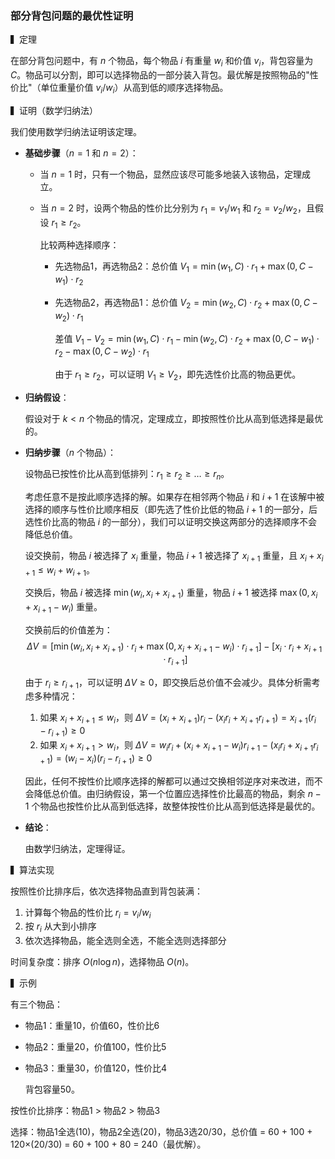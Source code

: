 ### 部分背包问题的最优性证明

▍定理  

在部分背包问题中，有 $n$ 个物品，每个物品 $i$ 有重量 $w_i$ 和价值 $v_i$，背包容量为 $C$。物品可以分割，即可以选择物品的一部分装入背包。最优解是按照物品的"性价比"（单位重量价值 $v_i/w_i$）从高到低的顺序选择物品。

▍证明（数学归纳法）  

我们使用数学归纳法证明该定理。

- **基础步骤**（$n=1$ 和 $n=2$）：  
  
  - 当 $n=1$ 时，只有一个物品，显然应该尽可能多地装入该物品，定理成立。  
  
  - 当 $n=2$ 时，设两个物品的性价比分别为 $r_1 = v_1/w_1$ 和 $r_2 = v_2/w_2$，且假设 $r_1 \geq r_2$。  
    
    比较两种选择顺序：
    
    - 先选物品1，再选物品2：总价值 $V_1 = \min(w_1, C) \cdot r_1 + \max(0, C - w_1) \cdot r_2$  
    
    - 先选物品2，再选物品1：总价值 $V_2 = \min(w_2, C) \cdot r_2 + \max(0, C - w_2) \cdot r_1$  
    
      差值 $V_1 - V_2 = \min(w_1, C) \cdot r_1 - \min(w_2, C) \cdot r_2 + \max(0, C - w_1) \cdot r_2 - \max(0, C - w_2) \cdot r_1$  
    
      由于 $r_1 \geq r_2$，可以证明 $V_1 \geq V_2$，即先选性价比高的物品更优。
  
- **归纳假设**：  
  
  假设对于 $k < n$ 个物品的情况，定理成立，即按照性价比从高到低选择是最优的。
  
- **归纳步骤**（$n$ 个物品）：  
  
  设物品已按性价比从高到低排列：$r_1 \geq r_2 \geq \dots \geq r_n$。  
  
  考虑任意不是按此顺序选择的解。如果存在相邻两个物品 $i$ 和 $i+1$ 在该解中被选择的顺序与性价比顺序相反（即先选了性价比低的物品 $i+1$ 的一部分，后选性价比高的物品 $i$ 的一部分），我们可以证明交换这两部分的选择顺序不会降低总价值。  
  
  设交换前，物品 $i$ 被选择了 $x_i$ 重量，物品 $i+1$ 被选择了 $x_{i+1}$ 重量，且 $x_i + x_{i+1} \leq w_i + w_{i+1}$。  
  
  交换后，物品 $i$ 被选择 $\min(w_i, x_i + x_{i+1})$ 重量，物品 $i+1$ 被选择 $\max(0, x_i + x_{i+1} - w_i)$ 重量。  
  
  交换前后的价值差为：  
  $$
  \Delta V = [\min(w_i, x_i + x_{i+1}) \cdot r_i + \max(0, x_i + x_{i+1} - w_i) \cdot r_{i+1}] - [x_i \cdot r_i + x_{i+1} \cdot r_{i+1}]
  $$
  
  由于 $r_i \geq r_{i+1}$，可以证明 $\Delta V \geq 0$，即交换后总价值不会减少。具体分析需考虑多种情况：
  1. 如果 $x_i + x_{i+1} \leq w_i$，则 $\Delta V = (x_i + x_{i+1})r_i - (x_i r_i + x_{i+1} r_{i+1}) = x_{i+1}(r_i - r_{i+1}) \geq 0$
  2. 如果 $x_i + x_{i+1} > w_i$，则 $\Delta V = w_i r_i + (x_i + x_{i+1} - w_i)r_{i+1} - (x_i r_i + x_{i+1} r_{i+1}) = (w_i - x_i)(r_i - r_{i+1}) \geq 0$
  
  因此，任何不按性价比顺序选择的解都可以通过交换相邻逆序对来改进，而不会降低总价值。由归纳假设，第一个位置应选择性价比最高的物品，剩余 $n-1$ 个物品也按性价比从高到低选择，故整体按性价比从高到低选择是最优的。
  
- **结论**：  
  
  由数学归纳法，定理得证。

▍算法实现  

按照性价比排序后，依次选择物品直到背包装满：

1. 计算每个物品的性价比 $r_i = v_i/w_i$
2. 按 $r_i$ 从大到小排序
3. 依次选择物品，能全选则全选，不能全选则选择部分

时间复杂度：排序 $O(n \log n)$，选择物品 $O(n)$。

▍示例  

有三个物品：  

- 物品1：重量10，价值60，性价比6  

- 物品2：重量20，价值100，性价比5  

- 物品3：重量30，价值120，性价比4  

  背包容量50。  

按性价比排序：物品1 > 物品2 > 物品3  

选择：物品1全选(10)，物品2全选(20)，物品3选20/30，总价值 = 60 + 100 + 120×(20/30) = 60 + 100 + 80 = 240（最优解）。